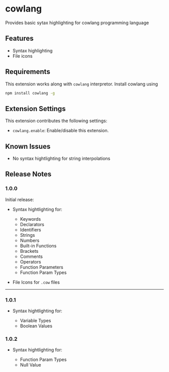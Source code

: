 # cowlang

Provides basic sytax highlighting for cowlang programming language

## Features

-   Syntax highlighting
-   File icons

## Requirements

This extension works along with `cowlang` interpretor.
Install cowlang using

```bash
npm install cowlang -g
```

## Extension Settings

This extension contributes the following settings:

-   `cowlang.enable`: Enable/disable this extension.

## Known Issues

-   No syntax hightlighting for string interpolations

## Release Notes

### 1.0.0

Initial release:

-   Syntax hightlighting for:

    -   Keywords
    -   Declarators
    -   Identifiers
    -   Strings
    -   Numbers
    -   Built-in Functions
    -   Brackets
    -   Comments
    -   Operators
    -   Function Parameters
    -   Function Param Types

-   File Icons for `.cow` files

---

### 1.0.1

-   Syntax hightlighting for:

    -   Variable Types
    -   Boolean Values

### 1.0.2

-   Syntax hightlighting for:

    -   Function Param Types
    -   Null Value
